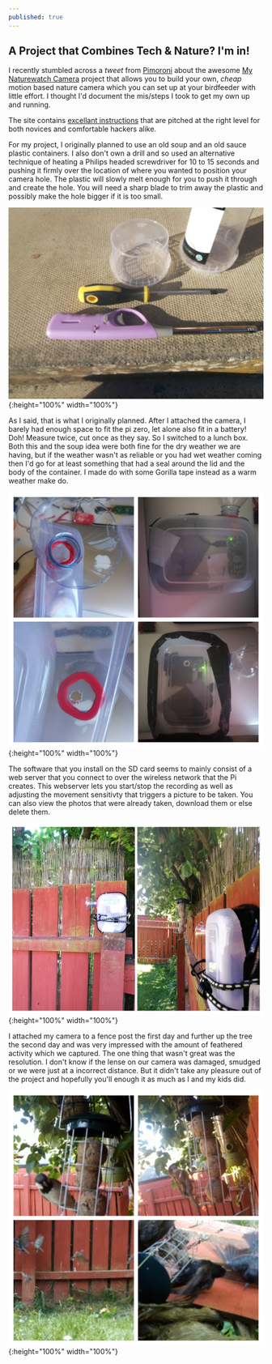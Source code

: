 ```yaml
---
published: true
---
```

## A Project that Combines Tech & Nature? I'm in!

I recently stumbled across a _tweet_ from [Pimoroni](https://shop.pimoroni.com/) about the awesome [My Naturewatch Camera](https://mynaturewatch.net/) project that allows you to build your own, _cheap_ motion based nature camera which you can set up at your birdfeeder with little effort. I thought I'd document the mis/steps I took to get my own up and running.

The site contains [excellant instructions](https://mynaturewatch.net/daylight-camera-instructions) that are pitched at the right level for both novices and comfortable hackers alike. 

For my project, I originally planned to use an old soup and an old sauce plastic containers. I also don't own a drill and so used an alternative technique of heating a Philips headed screwdriver for 10 to 15 seconds and pushing it firmly over the location of where you wanted to position your camera hole. The plastic will slowly melt enough for you to push it through and create the hole. You will need a sharp blade to trim away the plastic and possibly make the hole bigger if it is too small.

![IMG_20180623_191157.jpg](/public/IMG_20180623_191157.jpg){:height="100%" width="100%"}

As I said, that is what I originally planned. After I attached the camera, I barely had enough space to fit the pi zero, let alone also fit in a battery! Doh! Measure twice, cut once as they say. So I switched to a lunch box. Both this and the soup idea were both fine for the dry weather we are having, but if the weather wasn't as reliable or you had wet weather coming then I'd go for at least something that had a seal around the lid and the body of the container. I made do with some Gorilla tape instead as a warm weather make do. 

![IMG_20180624_130243-COLLAGE.jpg](/public/IMG_20180624_130243-COLLAGE.jpg){:height="100%" width="100%"}

The software that you install on the SD card seems to mainly consist of a web server that you connect to over the wireless network that the Pi creates. This webserver lets you start/stop the recording as well as adjusting the movement sensitivty that triggers a picture to be taken. You can also view the photos that were already taken, download them or else delete them.

![IMG_20180624_143607_1-COLLAGE.jpg](/public/IMG_20180624_143607_1-COLLAGE.jpg){:height="100%" width="100%"}

I attached my camera to a fence post the first day and further up the tree the second day and was very impressed with the amount of feathered activity which we captured. The one thing that wasn't great was the resolution. I don't know if the lense on our camera was damaged, smudged or we were just at a incorrect distance. But it didn't take any pleasure out of the project and hopefully you'll enough it as much as I and my kids did.

![2017-11-10-02-20-50-COLLAGE.jpg](/public/2017-11-10-02-20-50-COLLAGE.jpg){:height="100%" width="100%"}